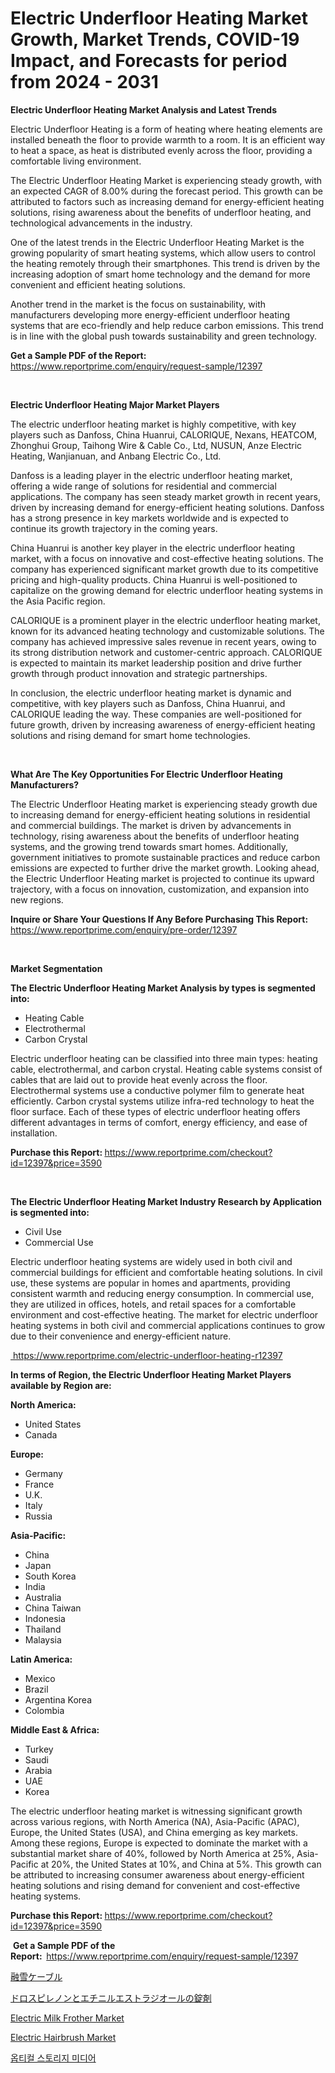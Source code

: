 <p><h1>Electric Underfloor Heating Market Growth, Market Trends, COVID-19 Impact, and Forecasts for period from 2024 - 2031</h1></p><p><strong>Electric Underfloor Heating Market Analysis and Latest Trends</strong></p>
<p><p>Electric Underfloor Heating is a form of heating where heating elements are installed beneath the floor to provide warmth to a room. It is an efficient way to heat a space, as heat is distributed evenly across the floor, providing a comfortable living environment.</p><p>The Electric Underfloor Heating Market is experiencing steady growth, with an expected CAGR of 8.00% during the forecast period. This growth can be attributed to factors such as increasing demand for energy-efficient heating solutions, rising awareness about the benefits of underfloor heating, and technological advancements in the industry.</p><p>One of the latest trends in the Electric Underfloor Heating Market is the growing popularity of smart heating systems, which allow users to control the heating remotely through their smartphones. This trend is driven by the increasing adoption of smart home technology and the demand for more convenient and efficient heating solutions.</p><p>Another trend in the market is the focus on sustainability, with manufacturers developing more energy-efficient underfloor heating systems that are eco-friendly and help reduce carbon emissions. This trend is in line with the global push towards sustainability and green technology.</p></p>
<p><strong>Get a Sample PDF of the Report:&nbsp;</strong> <a href="https://www.reportprime.com/enquiry/request-sample/12397">https://www.reportprime.com/enquiry/request-sample/12397</a></p>
<p>&nbsp;</p>
<p><strong>Electric Underfloor Heating Major Market Players</strong></p>
<p><p>The electric underfloor heating market is highly competitive, with key players such as Danfoss, China Huanrui, CALORIQUE, Nexans, HEATCOM, Zhonghui Group, Taihong Wire & Cable Co., Ltd, NUSUN, Anze Electric Heating, Wanjianuan, and Anbang Electric Co., Ltd.</p><p>Danfoss is a leading player in the electric underfloor heating market, offering a wide range of solutions for residential and commercial applications. The company has seen steady market growth in recent years, driven by increasing demand for energy-efficient heating solutions. Danfoss has a strong presence in key markets worldwide and is expected to continue its growth trajectory in the coming years.</p><p>China Huanrui is another key player in the electric underfloor heating market, with a focus on innovative and cost-effective heating solutions. The company has experienced significant market growth due to its competitive pricing and high-quality products. China Huanrui is well-positioned to capitalize on the growing demand for electric underfloor heating systems in the Asia Pacific region.</p><p>CALORIQUE is a prominent player in the electric underfloor heating market, known for its advanced heating technology and customizable solutions. The company has achieved impressive sales revenue in recent years, owing to its strong distribution network and customer-centric approach. CALORIQUE is expected to maintain its market leadership position and drive further growth through product innovation and strategic partnerships.</p><p>In conclusion, the electric underfloor heating market is dynamic and competitive, with key players such as Danfoss, China Huanrui, and CALORIQUE leading the way. These companies are well-positioned for future growth, driven by increasing awareness of energy-efficient heating solutions and rising demand for smart home technologies.</p></p>
<p>&nbsp;</p>
<p><strong>What Are The Key Opportunities For Electric Underfloor Heating Manufacturers?</strong></p>
<p><p>The Electric Underfloor Heating market is experiencing steady growth due to increasing demand for energy-efficient heating solutions in residential and commercial buildings. The market is driven by advancements in technology, rising awareness about the benefits of underfloor heating systems, and the growing trend towards smart homes. Additionally, government initiatives to promote sustainable practices and reduce carbon emissions are expected to further drive the market growth. Looking ahead, the Electric Underfloor Heating market is projected to continue its upward trajectory, with a focus on innovation, customization, and expansion into new regions.</p></p>
<p><strong>Inquire or Share Your Questions If Any Before Purchasing This Report:</strong> <a href="https://www.reportprime.com/enquiry/pre-order/12397">https://www.reportprime.com/enquiry/pre-order/12397</a></p>
<p>&nbsp;</p>
<p><strong>Market Segmentation</strong></p>
<p><strong>The Electric Underfloor Heating Market Analysis by types is segmented into:</strong></p>
<p><ul><li>Heating Cable</li><li>Electrothermal</li><li>Carbon Crystal</li></ul></p>
<p><p>Electric underfloor heating can be classified into three main types: heating cable, electrothermal, and carbon crystal. Heating cable systems consist of cables that are laid out to provide heat evenly across the floor. Electrothermal systems use a conductive polymer film to generate heat efficiently. Carbon crystal systems utilize infra-red technology to heat the floor surface. Each of these types of electric underfloor heating offers different advantages in terms of comfort, energy efficiency, and ease of installation.</p></p>
<p><strong>Purchase this Report:&nbsp;</strong><a href="https://www.reportprime.com/checkout?id=12397&price=3590">https://www.reportprime.com/checkout?id=12397&price=3590</a></p>
<p>&nbsp;</p>
<p><strong>The Electric Underfloor Heating Market Industry Research by Application is segmented into:</strong></p>
<p><ul><li>Civil Use</li><li>Commercial Use</li></ul></p>
<p><p>Electric underfloor heating systems are widely used in both civil and commercial buildings for efficient and comfortable heating solutions. In civil use, these systems are popular in homes and apartments, providing consistent warmth and reducing energy consumption. In commercial use, they are utilized in offices, hotels, and retail spaces for a comfortable environment and cost-effective heating. The market for electric underfloor heating systems in both civil and commercial applications continues to grow due to their convenience and energy-efficient nature.</p></p>
<p><a href="https://www.reportprime.com/electric-underfloor-heating-r12397">&nbsp;https://www.reportprime.com/electric-underfloor-heating-r12397</a></p>
<p><strong>In terms of Region, the Electric Underfloor Heating Market Players available by Region are:</strong></p>
<p>
    <p> <strong> North America: </strong>
        <ul>
            <li>United States</li>
            <li>Canada</li>
        </ul>
        </p> 
    <p> <strong> Europe: </strong>
        <ul>
            <li>Germany</li>
            <li>France</li>
            <li>U.K.</li>
            <li>Italy</li>
            <li>Russia</li>
        </ul>
        </p> 
    <p> <strong> Asia-Pacific: </strong>
        <ul>
            <li>China</li>
            <li>Japan</li>
            <li>South Korea</li>
            <li>India</li>
            <li>Australia</li>
            <li>China Taiwan</li>
            <li>Indonesia</li>
            <li>Thailand</li>
            <li>Malaysia</li>
        </ul>
        </p> 
    <p> <strong> Latin America: </strong>
        <ul>
            <li>Mexico</li>
            <li>Brazil</li>
            <li>Argentina Korea</li>
            <li>Colombia</li>
        </ul>
        </p> 
    <p> <strong> Middle East & Africa: </strong>
        <ul>
            <li>Turkey</li>
            <li>Saudi</li>
            <li>Arabia</li>
            <li>UAE</li>
            <li>Korea</li>
        </ul>
    </p>
    </p>
<p><p>The electric underfloor heating market is witnessing significant growth across various regions, with North America (NA), Asia-Pacific (APAC), Europe, the United States (USA), and China emerging as key markets. Among these regions, Europe is expected to dominate the market with a substantial market share of 40%, followed by North America at 25%, Asia-Pacific at 20%, the United States at 10%, and China at 5%. This growth can be attributed to increasing consumer awareness about energy-efficient heating solutions and rising demand for convenient and cost-effective heating systems.</p></p>
<p><strong>Purchase this Report: </strong><a href="https://www.reportprime.com/checkout?id=12397&price=3590">https://www.reportprime.com/checkout?id=12397&price=3590</a></p>
<p>&nbsp;<strong>Get a Sample PDF of the Report:&nbsp;&nbsp;</strong><a href="https://www.reportprime.com/enquiry/request-sample/12397">https://www.reportprime.com/enquiry/request-sample/12397</a></p>
<p><strong></strong></p>
<p><p><a href="https://github.com/ReyesKohler20231/Market-Research-Report-List-1/blob/main/309447870467.md">融雪ケーブル</a></p><p><a href="https://github.com/hardee896/Market-Research-Report-List-1/blob/main/718079270468.md">ドロスピレノンとエチニルエストラジオールの錠剤</a></p><p><a href="https://github.com/Whitneyboyettebo9kiw7yr13/Market-Research-Report-List-2/blob/main/electric-milk-frother-market.md">Electric Milk Frother Market</a></p><p><a href="https://github.com/sonuprakash1/Market-Research-Report-List-2/blob/main/electric-hairbrush-market.md">Electric Hairbrush Market</a></p><p><a href="https://github.com/vsn7qpua81q/Market-Research-Report-List-2/blob/main/304535868056.md">옵티컬 스토리지 미디어</a></p></p>